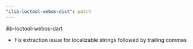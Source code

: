 ```yaml
---
"ilib-loctool-webos-dist": patch
---
```


ilib-loctool-webos-dart
- Fix extraction issue for localizable strings followed by trailing commas